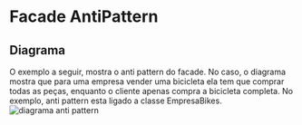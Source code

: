 # Facade AntiPattern
## Diagrama

O exemplo a seguir, mostra o anti pattern do facade. No caso, o diagrama mostra que para uma empresa vender uma bicicleta ela tem que comprar todas as peças, enquanto o cliente apenas compra a bicicleta completa. No exemplo, anti pattern esta ligado a classe EmpresaBikes. 
<br>
![diagrama anti pattern](https://user-images.githubusercontent.com/43580298/205742990-5cb098d2-ca28-4c94-8589-e3830884b610.png)
